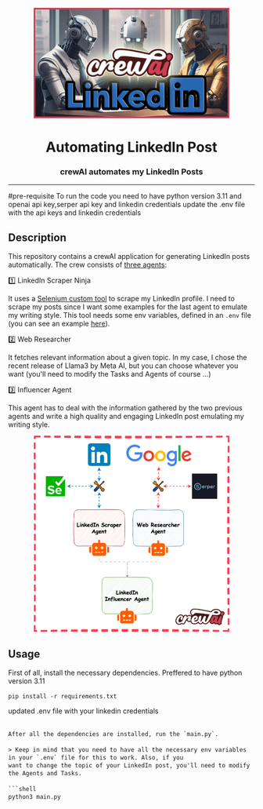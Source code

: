 <p align="center">
    <img alt="img" src="img/img.png" width=400 />
    <h1 align="center">Automating LinkedIn Post</h1>
    <h3 align="center">crewAI automates my LinkedIn Posts </h3>
</p>

---

#pre-requisite
To run the code you need to have python version 3.11 and openai api key,serper api key and linkedin credentials
update the .env file with the api keys and linkedin credentials


## Description 

This repository contains a crewAI application for generating LinkedIn posts automatically. 
The crew consists of [three agents](agents.py):

1️⃣ LinkedIn Scraper Ninja 

It uses a [Selenium custom tool](tools%2Flinkedin.py) to scrape my LinkedIn profile. I need to scrape my
posts since I want some examples for the last agent to emulate my writing style. This tool needs some env variables,
defined in an `.env` file (you can see an example [here](.env)).

2️⃣ Web Researcher

It fetches relevant information about a given topic. In my case, I chose the recent release of Llama3 by Meta AI, but
you can choose whatever you want (you'll need to modify the Tasks and Agents of course ...)

3️⃣ Influencer Agent

This agent has to deal with the information gathered by the two previous agents and write a high quality and engaging 
LinkedIn post emulating my writing style.


<p align="center">
    <img alt="img" src="img/architecture.png" width=400 />
</p>


## Usage

First of all, install the necessary dependencies. Preffered to have python version 3.11

```shell
pip install -r requirements.txt
```
updated .env file with your linkedin credentials

```shell

After all the dependencies are installed, run the `main.py`.

> Keep in mind that you need to have all the necessary env variables in your `.env` file for this to work. Also, if you
want to change the topic of your LinkedIn post, you'll need to modify the Agents and Tasks.

```shell
python3 main.py
```
